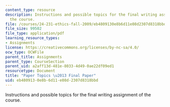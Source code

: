 ```yaml
---
content_type: resource
description: Instructions and possible topics for the final writing assignment of
  the course.
file: /courses/24-231-ethics-fall-2009/eb4809130e8b6d11e08d2307d8318bbd_MIT24_231F09_paper4.pdf
file_size: 99502
file_type: application/pdf
learning_resource_types:
- Assignments
license: https://creativecommons.org/licenses/by-nc-sa/4.0/
ocw_type: OCWFile
parent_title: Assignments
parent_type: CourseSection
parent_uid: a2aff13d-481e-8033-4d49-0ae22df09ed1
resourcetype: Document
title: "Paper Topics \u2013 Final Paper"
uid: eb480913-0e8b-6d11-e08d-2307d8318bbd
---
```

Instructions and possible topics for the final writing assignment of the course.